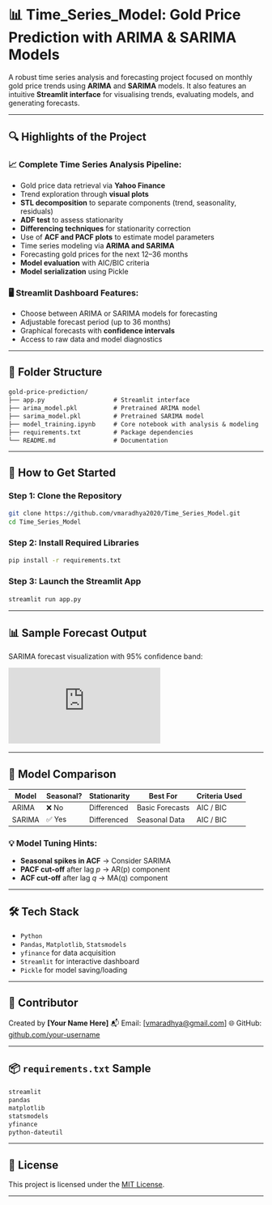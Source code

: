 # 📊 Time_Series_Model: Gold Price Prediction with ARIMA & SARIMA Models

A robust time series analysis and forecasting project focused on monthly gold price trends using **ARIMA** and **SARIMA** models. It also features an intuitive **Streamlit interface** for visualising trends, evaluating models, and generating forecasts.

---

## 🔍 Highlights of the Project

### 📈 Complete Time Series Analysis Pipeline:

* Gold price data retrieval via **Yahoo Finance**
* Trend exploration through **visual plots**
* **STL decomposition** to separate components (trend, seasonality, residuals)
* **ADF test** to assess stationarity
* **Differencing techniques** for stationarity correction
* Use of **ACF and PACF plots** to estimate model parameters
* Time series modeling via **ARIMA and SARIMA**
* Forecasting gold prices for the next 12–36 months
* **Model evaluation** with AIC/BIC criteria
* **Model serialization** using Pickle

### 🖥️ Streamlit Dashboard Features:

* Choose between ARIMA or SARIMA models for forecasting
* Adjustable forecast period (up to 36 months)
* Graphical forecasts with **confidence intervals**
* Access to raw data and model diagnostics

---

## 📂 Folder Structure

```
gold-price-prediction/
├── app.py                   # Streamlit interface
├── arima_model.pkl          # Pretrained ARIMA model
├── sarima_model.pkl         # Pretrained SARIMA model
├── model_training.ipynb     # Core notebook with analysis & modeling
├── requirements.txt         # Package dependencies
└── README.md                # Documentation
```

---

## 🚀 How to Get Started

### Step 1: Clone the Repository

```bash
git clone https://github.com/vmaradhya2020/Time_Series_Model.git
cd Time_Series_Model
```

### Step 2: Install Required Libraries

```bash
pip install -r requirements.txt
```

### Step 3: Launch the Streamlit App

```bash
streamlit run app.py
```

---

## 📊 Sample Forecast Output

SARIMA forecast visualization with 95% confidence band:

![SARIMA Forecast](https://github.com/vmaradhya2020/Time_Series_Model/blob/main/GoldForecastVisualisation.pdf)

---

## 🧠 Model Comparison

| Model  | Seasonal? | Stationarity | Best For        | Criteria Used |
| ------ | --------- | ------------ | --------------- | ------------- |
| ARIMA  | ❌ No      | Differenced  | Basic Forecasts | AIC / BIC     |
| SARIMA | ✅ Yes     | Differenced  | Seasonal Data   | AIC / BIC     |

### 💡 Model Tuning Hints:

* **Seasonal spikes in ACF** → Consider SARIMA
* **PACF cut-off** after lag *p* → AR(p) component
* **ACF cut-off** after lag *q* → MA(q) component

---

## 🛠️ Tech Stack

* `Python`
* `Pandas`, `Matplotlib`, `Statsmodels`
* `yfinance` for data acquisition
* `Streamlit` for interactive dashboard
* `Pickle` for model saving/loading

---

## 👤 Contributor

Created by **\[Your Name Here]**
📬 Email: \[[vmaradhya@gmail.com](mailto:vmaradhya@gmail.com)]
🌐 GitHub: [github.com/your-username](https://github.com/vmaradhya2020)

---

## 📦 `requirements.txt` Sample

```
streamlit
pandas
matplotlib
statsmodels
yfinance
python-dateutil
```

---

## 📜 License

This project is licensed under the [MIT License](LICENSE).

---

